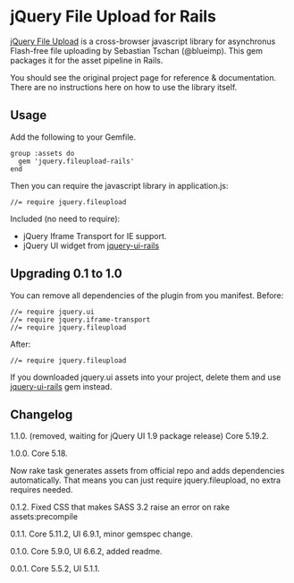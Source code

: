 # jQuery File Upload for Rails

[jQuery File Upload][1] is a cross-browser javascript library for asynchronus Flash-free file uploading
by Sebastian Tschan (@blueimp). This gem packages it for the asset pipeline in Rails.

You should see the original project page for reference & documentation.
There are no instructions here on how to use the library itself.

## Usage

Add the following to your Gemfile.

    group :assets do
      gem 'jquery.fileupload-rails'
    end

Then you can require the javascript library in application.js:

    //= require jquery.fileupload

Included (no need to require):

* jQuery Iframe Transport for IE support.
* jQuery UI widget from [jquery-ui-rails][2]

## Upgrading 0.1 to 1.0

You can remove all dependencies of the plugin from you manifest. Before:

    //= require jquery.ui
    //= require jquery.iframe-transport
    //= require jquery.fileupload

After:

    //= require jquery.fileupload

If you downloaded jquery.ui assets into your project, delete them and use [jquery-ui-rails][2] gem instead.

## Changelog

1.1.0. (removed, waiting for jQuery UI 1.9 package release) Core 5.19.2.

1.0.0. Core 5.18.

Now rake task generates assets from official repo and adds dependencies automatically.
That means you can just require jquery.fileupload, no extra requires needed.

0.1.2. Fixed CSS that makes SASS 3.2 raise an error on rake assets:precompile

0.1.1. Core 5.11.2, UI 6.9.1, minor gemspec change.

0.1.0. Core 5.9.0,  UI 6.6.2, added readme.

0.0.1. Core 5.5.2,  UI 5.1.1.

[1]: https://github.com/blueimp/jQuery-File-Upload
[2]: https://github.com/joliss/jquery-ui-rails
